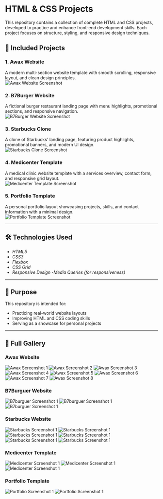 # HTML & CSS Projects

This repository contains a collection of complete HTML and CSS projects, developed to practice and enhance front-end development skills. Each project focuses on structure, styling, and responsive design techniques.

## 📂 Included Projects

### 1. Awax Website
A modern multi-section website template with smooth scrolling, responsive layout, and clean design principles.  
![Awax Website Screenshot](awax-screenshots/awax-p1.png)

### 2. B7Burger Website
A fictional burger restaurant landing page with menu highlights, promotional sections, and responsive navigation.  
![B7Burger Website Screenshot](b7burguer-screenshots/b7buguer-p1.png)

### 3. Starbucks Clone
A clone of Starbucks' landing page, featuring product highlights, promotional banners, and modern UI design.  
![Starbucks Clone Screenshot](starbucks-screenshots/starbucks-p1.png)

### 4. Medicenter Template
A medical clinic website template with a services overview, contact form, and responsive grid layout.  
![Medicenter Template Screenshot](medicenter-screenshots/medicenter-p1.png)

### 5. Portfolio Template
A personal portfolio layout showcasing projects, skills, and contact information with a minimal design.  
![Portfolio Template Screenshot](portfolio-screenshots/portfolio.png)

---

## 🛠 Technologies Used
- *HTML5*
- *CSS3*
- *Flexbox*
- *CSS Grid*
- *Responsive Design*
-*Media Queries (for responsiveness)*

---

## 🎯 Purpose
This repository is intended for:
- Practicing real-world website layouts
- Improving HTML and CSS coding skills
- Serving as a showcase for personal projects

---

## 📸 Full Gallery

### Awax Website
![Awax Screenshot 1](awax-screenshots/awax-p1.png)
![Awax Screenshot 2](awax-screenshots/awax-p2.png)
![Awax Screenshot 3](awax-screenshots/awax-p3.png)
![Awax Screenshot 4](awax-screenshots/awax-p4.png)
![Awax Screenshot 5](awax-screenshots/awax-p5.png)
![Awax Screenshot 6](awax-screenshots/awax-p6.png)
![Awax Screenshot 7](awax-screenshots/awax-p7.png)
![Awax Screenshot 8](awax-screenshots/awax-p8.png)

### B7Burguer Website
![B7burguer Screenshot 1](b7burguer-screenshots/b7buguer-p1.png)
![B7burguer Screenshot 1](b7burguer-screenshots/b7burguer-p2.png)
![B7burguer Screenshot 1](b7burguer-screenshots/b7burguer-p3.png)

### Starbucks Website
![Starbucks Screenshot 1](starbucks-screenshots/starbucks-p1.png)
![Starbucks Screenshot 1](starbucks-screenshots/starbucks-p2.png)
![Starbucks Screenshot 1](starbucks-screenshots/starbucks-p3.png)
![Starbucks Screenshot 1](starbucks-screenshots/starbucks-p4.png)
![Starbucks Screenshot 1](starbucks-screenshots/starbucks-p5.png)
![Starbucks Screenshot 1](starbucks-screenshots/starbucks-p6.png)

### Medicenter Template
![Medicenter Screenshot 1](medicenter-screenshots/medicenter-p1.png)
![Medicenter Screenshot 1](medicenter-screenshots/medicenter-p2.png)
![Medicenter Screenshot 1](medicenter-screenshots/medicenter-p3.png)

### Portfolio Template
![Portfolio Screenshot 1](portfolio-screenshots/portfolio.png)
![Portfolio Screenshot 1](portfolio-screenshots/portfolio-r.png)